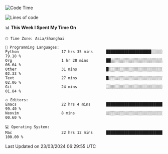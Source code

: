 <!--START_SECTION:waka-->
![Code Time](http://img.shields.io/badge/Code%20Time-1%2C875%20hrs%201%20min-blue)

![Lines of code](https://img.shields.io/badge/From%20Hello%20World%20I%27ve%20Written-292.1%20thousand%20lines%20of%20code-blue)

📊 **This Week I Spent My Time On** 

```text
🕑︎ Time Zone: Asia/Shanghai

💬 Programming Languages: 
Python                   17 hrs 35 mins      ████████████████████░░░░░   79.18 % 
Org                      1 hr 28 mins        ██░░░░░░░░░░░░░░░░░░░░░░░   06.64 % 
Other                    31 mins             █░░░░░░░░░░░░░░░░░░░░░░░░   02.33 % 
Text                     27 mins             █░░░░░░░░░░░░░░░░░░░░░░░░   02.06 % 
Git                      24 mins             ░░░░░░░░░░░░░░░░░░░░░░░░░   01.84 % 

🔥 Editors: 
Emacs                    22 hrs 4 mins       █████████████████████████   99.40 % 
Neovim                   8 mins              ░░░░░░░░░░░░░░░░░░░░░░░░░   00.60 % 

💻 Operating System: 
Mac                      22 hrs 12 mins      █████████████████████████   100.00 % 
```


 Last Updated on 23/03/2024 06:29:55 UTC
<!--END_SECTION:waka-->
